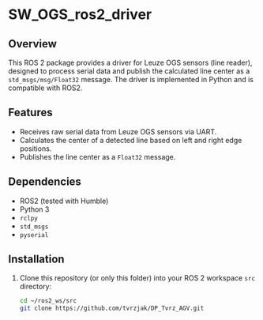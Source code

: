 # SW_OGS_ros2_driver

## Overview
This ROS 2 package provides a driver for Leuze OGS sensors (line reader), designed to process serial data and publish the calculated line center as a `std_msgs/msg/Float32` message. The driver is implemented in Python and is compatible with ROS2.

## Features
- Receives raw serial data from Leuze OGS sensors via UART.
- Calculates the center of a detected line based on left and right edge positions.
- Publishes the line center as a `Float32` message.

## Dependencies
- ROS2 (tested with Humble)
- Python 3
- `rclpy`
- `std_msgs`
- `pyserial`

## Installation
1. Clone this repository (or only this folder) into your ROS 2 workspace `src` directory:
   ```bash
   cd ~/ros2_ws/src
   git clone https://github.com/tvrzjak/DP_Tvrz_AGV.git




